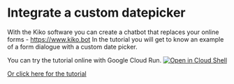 # Integrate a custom datepicker
With the Kiko software you can create a chatbot that replaces your online forms - https://www.kiko.bot 
In the tutorial you will get to know an example of a form dialogue with a custom date picker.

You can try the tutorial online with Google Cloud Run. [![Open in Cloud Shell](https://gstatic.com/cloudssh/images/open-btn.png)](https://ssh.cloud.google.com/cloudshell/open?cloudshell_git_repo=https://github.com/kiko-software/kiko-datepicker-guide&cloudshell_tutorial=tutorial.md)

[Or click here for the tutorial](tutorial.md)